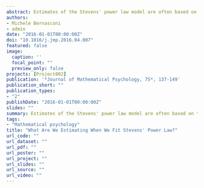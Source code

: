 ```yaml
---
abstract: Estimates of the Stevens' power law model are often based on the averaging over individuals of experiments conducted at the individual level. In this paper we suppose that each individual generates responses to stimuli on the basis of a model proposed by Luce and Narens, sometimes called separable representation model, featuring two distinct perturbations, called psychophysical and subjective weighting function, that may differ across individuals. Exploiting the form of the estimator of the exponent of Stevens' power law, we obtain an expression for this parameter as a function of the original two functions. The results presented in the paper help clarifying several well-known paradoxes arising with Stevens' power laws, including the range effect, i.e. the fact that the estimated exponent seems to depend on the range of the stimuli, the location effect, i.e. the fact that it depends on the position of the standard within the range, and the averaging effect, i.e. the fact that power laws seem to fit better data aggregated over individuals. Theoretical results are illustrated using data from papers of R. Duncan Luce.
authors:
- Michele Bernasconi
- admin
date: "2016-01-01T00:00:00Z"
doi: "10.1016/j.jmp.2016.04.007"
featured: false
image:
  caption: ''
  focal_point: ""
  preview_only: false
projects: [Project002]
publication: '*Journal of Mathematical Psychology, 75*, 137-149'
publication_short: ""
publication_types:
- "2"
publishDate: "2016-01-01T00:00:00Z"
slides: ""
summary: Estimates of the Stevens' power law model are often based on the averaging over individuals of experiments conducted at the individual level. In this paper we suppose that each individual generates responses to stimuli on the basis of a model proposed by Luce and Narens, sometimes called separable representation model, featuring two distinct perturbations, called psychophysical and subjective weighting function, that may differ across individuals. Exploiting the form of the estimator of the exponent of Stevens' power law, we obtain an expression for this parameter as a function of the original two functions. The results presented in the paper help clarifying several well-known paradoxes arising with Stevens' power laws, including the range effect, i.e. the fact that the estimated exponent seems to depend on the range of the stimuli, the location effect, i.e. the fact that it depends on the position of the standard within the range, and the averaging effect, i.e. the fact that power laws seem to fit better data aggregated over individuals. Theoretical results are illustrated using data from papers of R. Duncan Luce.
tags:
- "Mathematical psychology"
title: "What Are We Estimating When We Fit Stevens' Power Law?"
url_code: ""
url_dataset: ""
url_pdf: ""
url_poster: ""
url_project: ""
url_slides: ""
url_source: ""
url_video: ""
---
```


<script type="text/javascript" src="//cdn.plu.mx/widget-details.js"></script>
<a href="https://plu.mx/plum/a/?doi=10.1016/j.jmp.2016.04.007" class="plumx-details"></a>
